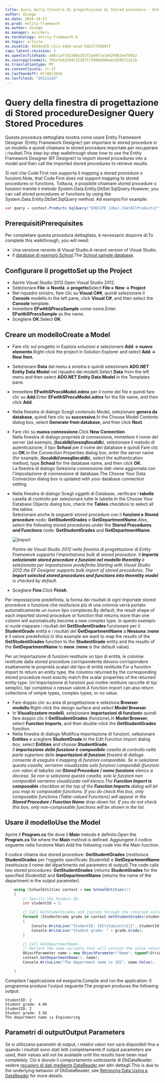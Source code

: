 ```yaml
---
title: Query della finestra di progettazione di Stored procedure - Entity Framework 6
author: divega
ms.date: 2016-10-23
ms.prod: entity-framework
ms.author: divega
ms.manager: avickers
ms.technology: entity-framework-6
ms.topic: article
ms.assetid: 9554ed25-c5c1-43be-acad-5da37739697f
caps.latest.revision: 3
ms.openlocfilehash: a08c1afc02266b35372a49fca1e829963e4785b2
ms.sourcegitcommit: f05e7b62584cf228f17390bb086a61d505712e1b
ms.translationtype: MT
ms.contentlocale: it-IT
ms.lasthandoff: 07/08/2018
ms.locfileid: "39121142"
---
```

# <a name="designer-query-stored-procedures"></a><span data-ttu-id="4a351-102">Query della finestra di progettazione di Stored procedure</span><span class="sxs-lookup"><span data-stu-id="4a351-102">Designer Query Stored Procedures</span></span>
<span data-ttu-id="4a351-103">Questa procedura dettagliata mostra come usare Entity Framework Designer (Entity Framework Designer) per importare le stored procedure in un modello e quindi chiamare le stored procedure importate per recuperare i risultati.</span><span class="sxs-lookup"><span data-stu-id="4a351-103">This step-by-step walkthrough show how to use the Entity Framework Designer (EF Designer) to import stored procedures into a model and then call the imported stored procedures to retrieve results.</span></span> 

<span data-ttu-id="4a351-104">Si noti che Code First non supporta il mapping a stored procedure o funzioni.</span><span class="sxs-lookup"><span data-stu-id="4a351-104">Note, that Code First does not support mapping to stored procedures or functions.</span></span> <span data-ttu-id="4a351-105">Tuttavia, è possibile chiamare stored procedure o funzioni tramite il metodo System.Data.Entity.DbSet.SqlQuery.</span><span class="sxs-lookup"><span data-stu-id="4a351-105">However, you can call stored procedures or functions by using the System.Data.Entity.DbSet.SqlQuery method.</span></span> <span data-ttu-id="4a351-106">Ad esempio:</span><span class="sxs-lookup"><span data-stu-id="4a351-106">For example:</span></span>
``` csharp
var query = context.Products.SqlQuery("EXECUTE [dbo].[GetAllProducts]")`;
```

## <a name="prerequisites"></a><span data-ttu-id="4a351-107">Prerequisiti</span><span class="sxs-lookup"><span data-stu-id="4a351-107">Prerequisites</span></span>

<span data-ttu-id="4a351-108">Per completare questa procedura dettagliata, è necessario disporre di:</span><span class="sxs-lookup"><span data-stu-id="4a351-108">To complete this walkthrough, you will need:</span></span>

- <span data-ttu-id="4a351-109">Una versione recente di Visual Studio.</span><span class="sxs-lookup"><span data-stu-id="4a351-109">A recent version of Visual Studio.</span></span>
- <span data-ttu-id="4a351-110">Il [database di esempio School](~/ef6/resources/school-database.md).</span><span class="sxs-lookup"><span data-stu-id="4a351-110">The [School sample database](~/ef6/resources/school-database.md).</span></span>

## <a name="set-up-the-project"></a><span data-ttu-id="4a351-111">Configurare il progetto</span><span class="sxs-lookup"><span data-stu-id="4a351-111">Set up the Project</span></span>

-   <span data-ttu-id="4a351-112">Aprire Visual Studio 2012.</span><span class="sxs-lookup"><span data-stu-id="4a351-112">Open Visual Studio 2012.</span></span>
-   <span data-ttu-id="4a351-113">Selezionare **File -&gt; Novità -&gt; progetto**</span><span class="sxs-lookup"><span data-stu-id="4a351-113">Select **File-&gt; New -&gt; Project**</span></span>
-   <span data-ttu-id="4a351-114">Nel riquadro sinistro, fare clic su **Visual C#\#**, quindi selezionare il **Console** modello.</span><span class="sxs-lookup"><span data-stu-id="4a351-114">In the left pane, click **Visual C\#**, and then select the **Console** template.</span></span>
-   <span data-ttu-id="4a351-115">Immettere **EFwithSProcsSample** come nome.</span><span class="sxs-lookup"><span data-stu-id="4a351-115">Enter **EFwithSProcsSample** as the name.</span></span>
-   <span data-ttu-id="4a351-116">Scegliere **OK**.</span><span class="sxs-lookup"><span data-stu-id="4a351-116">Select **OK**.</span></span>

## <a name="create-a-model"></a><span data-ttu-id="4a351-117">Creare un modello</span><span class="sxs-lookup"><span data-stu-id="4a351-117">Create a Model</span></span>

-   <span data-ttu-id="4a351-118">Fare clic sul progetto in Esplora soluzioni e selezionare **Add -&gt; nuovo elemento**.</span><span class="sxs-lookup"><span data-stu-id="4a351-118">Right-click the project in Solution Explorer and select **Add -&gt; New Item**.</span></span>
-   <span data-ttu-id="4a351-119">Selezionare **Data** dal menu a sinistra e quindi selezionare **ADO.NET Entity Data Model** nel riquadro dei modelli.</span><span class="sxs-lookup"><span data-stu-id="4a351-119">Select **Data** from the left menu and then select **ADO.NET Entity Data Model** in the Templates pane.</span></span>
-   <span data-ttu-id="4a351-120">Immettere **EFwithSProcsModel.edmx** per il nome del file e quindi fare clic su **Add**.</span><span class="sxs-lookup"><span data-stu-id="4a351-120">Enter **EFwithSProcsModel.edmx** for the file name, and then click **Add**.</span></span>
-   <span data-ttu-id="4a351-121">Nella finestra di dialogo Scegli contenuto Model, selezionare **genera da database**, quindi fare clic su **successivo**.</span><span class="sxs-lookup"><span data-stu-id="4a351-121">In the Choose Model Contents dialog box, select **Generate from database**, and then click **Next**.</span></span>
-   <span data-ttu-id="4a351-122">Fare clic su **nuova connessione**.</span><span class="sxs-lookup"><span data-stu-id="4a351-122">Click **New Connection**.</span></span>  
    <span data-ttu-id="4a351-123">Nella finestra di dialogo proprietà di connessione, immettere il nome del server (ad esempio, **(localdb)\\mssqllocaldb**), selezionare il metodo di autenticazione, il tipo **School** per il nome del database e quindi Fare clic su **OK**.</span><span class="sxs-lookup"><span data-stu-id="4a351-123">In the Connection Properties dialog box, enter the server name (for example, **(localdb)\\mssqllocaldb**), select the authentication method, type **School** for the database name, and then click **OK**.</span></span>  
    <span data-ttu-id="4a351-124">La finestra di dialogo Seleziona connessione dati viene aggiornata con l'impostazione di connessione di database.</span><span class="sxs-lookup"><span data-stu-id="4a351-124">The Choose Your Data Connection dialog box is updated with your database connection setting.</span></span>
-   <span data-ttu-id="4a351-125">Nella finestra di dialogo Scegli oggetti di Database, verificare i **tabelle** casella di controllo per selezionare tutte le tabelle.</span><span class="sxs-lookup"><span data-stu-id="4a351-125">In the Choose Your Database Objects dialog box, check the **Tables** checkbox to select all the tables.</span></span>  
    <span data-ttu-id="4a351-126">Selezionare anche le seguenti stored procedure con il **funzioni e Stored procedure** nodo: **GetStudentGrades** e **GetDepartmentName**.</span><span class="sxs-lookup"><span data-stu-id="4a351-126">Also, select the following stored procedures under the **Stored Procedures and Functions** node: **GetStudentGrades** and **GetDepartmentName**.</span></span> 

    ![Import](~/ef6/media/import.jpg)

    <span data-ttu-id="4a351-128">*Partire da Visual Studio 2012 nella finestra di progettazione di Entity Framework supporta l'importazione bulk di stored procedure. Il **Importa selezionate stored procedure e funzioni nel modello theentity** è selezionata per impostazione predefinita.*</span><span class="sxs-lookup"><span data-stu-id="4a351-128">*Starting with Visual Studio 2012 the EF Designer supports bulk import of stored procedures. The **Import selected stored procedures and functions into theentity model** is checked by default.*</span></span>
-   <span data-ttu-id="4a351-129">Scegliere **Fine**.</span><span class="sxs-lookup"><span data-stu-id="4a351-129">Click **Finish**.</span></span>

<span data-ttu-id="4a351-130">Per impostazione predefinita, la forma dei risultati di ogni importate stored procedure o funzione che restituisce più di una colonna verrà portato automaticamente un nuovo tipo complesso.</span><span class="sxs-lookup"><span data-stu-id="4a351-130">By default, the result shape of each imported stored procedure or function that returns more than one column will automatically become a new complex type.</span></span> <span data-ttu-id="4a351-131">In questo esempio si vuole mappare i risultati del **GetStudentGrades** funzionare per il **StudentGrade** entità e i risultati del **GetDepartmentName** a **Nessuna** (**none** è il valore predefinito).</span><span class="sxs-lookup"><span data-stu-id="4a351-131">In this example we want to map the results of the **GetStudentGrades** function to the **StudentGrade** entity and the results of the **GetDepartmentName** to **none** (**none** is the default value).</span></span>

<span data-ttu-id="4a351-132">Per un'importazione di funzioni restituire un tipo di entità, le colonne restituite dalla stored procedure corrispondente devono corrispondere esattamente le proprietà scalari del tipo di entità restituite.</span><span class="sxs-lookup"><span data-stu-id="4a351-132">For a function import to return an entity type, the columns returned by the corresponding stored procedure must exactly match the scalar properties of the returned entity type.</span></span> <span data-ttu-id="4a351-133">Un'importazione di funzioni può inoltre restituire raccolte di tipi semplici, tipi complessi o nessun valore.</span><span class="sxs-lookup"><span data-stu-id="4a351-133">A function import can also return collections of simple types, complex types, or no value.</span></span>

-   <span data-ttu-id="4a351-134">Fare doppio clic su area di progettazione e seleziona **Browser modello**.</span><span class="sxs-lookup"><span data-stu-id="4a351-134">Right-click the design surface and select **Model Browser**.</span></span>
-   <span data-ttu-id="4a351-135">In **Visualizzatore modelli**, selezionare **importazioni di funzioni**e quindi fare doppio clic il **GetStudentGrades** (funzione).</span><span class="sxs-lookup"><span data-stu-id="4a351-135">In **Model Browser**, select **Function Imports**, and then double-click the **GetStudentGrades** function.</span></span>
-   <span data-ttu-id="4a351-136">Nella finestra di dialogo Modifica importazione di funzioni, selezionare **Entities** e scegliere **StudentGrade**.</span><span class="sxs-lookup"><span data-stu-id="4a351-136">In the Edit Function Import dialog box, select **Entities** and choose **StudentGrade**.</span></span>  
    <span data-ttu-id="4a351-137">*Il **importazione della funzione è componibile** casella di controllo nella parte superiore delle **importazioni di funzioni** finestra di dialogo consente di eseguire il mapping di funzioni componibile. Se si seleziona questa casella, verranno visualizzato solo funzioni componibili (funzioni con valori di tabella) nei **Stored Procedure / nome funzione** elenco a discesa. Se non si seleziona questa casella, solo le funzioni non componibili verranno visualizzate nell'elenco.*</span><span class="sxs-lookup"><span data-stu-id="4a351-137">*The **Function Import is composable** checkbox at the top of the **Function Imports** dialog will let you map to composable functions. If you do check this box, only composable functions (Table-valued Functions) will appear in the **Stored Procedure / Function Name** drop-down list. If you do not check this box, only non-composable functions will be shown in the list.*</span></span>

## <a name="use-the-model"></a><span data-ttu-id="4a351-138">Usare il modello</span><span class="sxs-lookup"><span data-stu-id="4a351-138">Use the Model</span></span>

<span data-ttu-id="4a351-139">Aprire il **Program.cs** file dove il **Main** metodo è definito.</span><span class="sxs-lookup"><span data-stu-id="4a351-139">Open the **Program.cs** file where the **Main** method is defined.</span></span> <span data-ttu-id="4a351-140">Aggiungere il codice seguente nella funzione Main.</span><span class="sxs-lookup"><span data-stu-id="4a351-140">Add the following code into the Main function.</span></span>

<span data-ttu-id="4a351-141">Il codice chiama due stored procedure: **GetStudentGrades** (restituisce **StudentGrades** per l'oggetto specificato *StudentId*) e **GetDepartmentName** (restituisce il nome del dipartimento nel parametro di output).</span><span class="sxs-lookup"><span data-stu-id="4a351-141">The code calls two stored procedures: **GetStudentGrades** (returns **StudentGrades** for the specified *StudentId*) and **GetDepartmentName** (returns the name of the department in the output parameter).</span></span>  

``` csharp
    using (SchoolEntities context = new SchoolEntities())
    {
        // Specify the Student ID.
        int studentId = 2;

        // Call GetStudentGrades and iterate through the returned collection.
        foreach (StudentGrade grade in context.GetStudentGrades(studentId))
        {
            Console.WriteLine("StudentID: {0}\tSubject={1}", studentId, grade.Subject);
            Console.WriteLine("Student grade: " + grade.Grade);
        }

        // Call GetDepartmentName.
        // Declare the name variable that will contain the value returned by the output parameter.
        ObjectParameter name = new ObjectParameter("Name", typeof(String));
        context.GetDepartmentName(1, name);
        Console.WriteLine("The department name is {0}", name.Value);

    }
```

<span data-ttu-id="4a351-142">Compilare l'applicazione ed eseguirla.</span><span class="sxs-lookup"><span data-stu-id="4a351-142">Compile and run the application.</span></span> <span data-ttu-id="4a351-143">Il programma produce l'output seguente:</span><span class="sxs-lookup"><span data-stu-id="4a351-143">The program produces the following output:</span></span>

```
StudentID: 2
Student grade: 4.00
StudentID: 2
Student grade: 3.50
The department name is Engineering
```

<a name="output-parameters"></a><span data-ttu-id="4a351-144">Parametri di output</span><span class="sxs-lookup"><span data-stu-id="4a351-144">Output Parameters</span></span>
-----------------

<span data-ttu-id="4a351-145">Se si utilizzano parametri di output, i relativi valori non sarà disponibili fino a quando i risultati sono stati letti completamente.</span><span class="sxs-lookup"><span data-stu-id="4a351-145">If output parameters are used, their values will not be available until the results have been read completely.</span></span> <span data-ttu-id="4a351-146">Ciò è dovuto il comportamento sottostante di DbDataReader, vedere [recupero di dati mediante DataReader](http://go.microsoft.com/fwlink/?LinkID=398589) per altri dettagli.</span><span class="sxs-lookup"><span data-stu-id="4a351-146">This is due to the underlying behavior of DbDataReader, see [Retrieving Data Using a DataReader](http://go.microsoft.com/fwlink/?LinkID=398589) for more details.</span></span>
